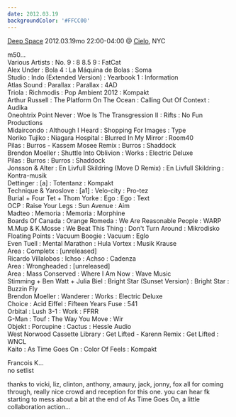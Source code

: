```yaml
---
date: 2012.03.19
backgroundColor: '#FFCC00'
---
```


[Deep Space](http://www.deepspacenyc.com/) 2012.03.19mo 22:00-04:00 @ [Cielo](http://www.swigchicago.com/), NYC  

m50...  
Various Artists : No. 9 : 8 8.5 9 : FatCat  
Alex Under : Bola 4 : La Máquina de Bolas : Soma  
Studio : Indo (Extended Version) : Yearbook 1 : Information  
Atlas Sound : Parallax : Parallax : 4AD  
Triola : Richmodis : Pop Ambient 2012 : Kompakt  
Arthur Russell : The Platform On The Ocean : Calling Out Of Context : Audika  
Oneohtrix Point Never : Woe Is The Transgression II : Rifts : No Fun Productions  
Midaircondo : Although I Heard : Shopping For Images : Type  
Noriko Tujiko : Niagara Hospital : Blurred In My Mirror : Room40  
Pilas : Burros - Kassem Mosee Remix : Burros : Shaddock  
Brendon Moeller : Shuttle Into Oblivion : Works : Electric Deluxe  
Pilas : Burros : Burros : Shaddock  
Jonsson & Alter : En Livfull Skildring (Move D Remix) : En Livfull Skildring : Kontra-musik  
Dettinger : \[a\] : Totentanz : Kompakt  
Technique & Yaroslove : \[a1\] : Velo-city : Pro-tez  
Burial + Four Tet + Thom Yorke : Ego : Ego : Text  
OCP : Raise Your Legs : Sun Avenue : Aim  
Madteo : Memoria : Memoria : Morphine  
Boards Of Canada : Orange Romeda : We Are Reasonable People : WARP  
M.Mup & K.Mosse : We Beat This Thing : Don't Turn Around : Mikrodisko  
Floating Points : Vacuum Boogie : Vacuum : Eglo  
Even Tuell : Mental Marathon : Hula Vortex : Musik Krause  
Area : Completx : \[unreleased\]  
Ricardo Villalobos : Ichso : Achso : Cadenza  
Area : Wrongheaded : \[unreleased\]  
Area : Mass Conserved : Where I Am Now : Wave Music  
Stimming + Ben Watt + Julia Biel : Bright Star (Sunset Version) : Bright Star : Buzzin Fly  
Brendon Moeller : Wanderer : Works : Electric Deluxe  
Choice : Acid Eiffel : Fifteen Years Fuse : 541  
Orbital : Lush 3-1 : Work : FFRR  
G-Man : Touf : The Way You Move : Wir  
Objekt : Porcupine : Cactus : Hessle Audio  
West Norwood Cassette Library : Get Lifted - Karenn Remix : Get Lifted : WNCL  
Kaito : As Time Goes On : Color Of Feels : Kompakt  

Francois K...  
no setlist  

thanks to vicki, liz, clinton, anthony, amaury, jack, jonny, fox all for coming through, really nice crowd and reception for this one. you can hear fk starting to mess about a bit at the end of As Time Goes On, a little collaboration action...